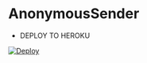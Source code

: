 # AnonymousSender

- DEPLOY TO HEROKU

[![Deploy](https://www.herokucdn.com/deploy/button.svg)](https://heroku.com/deploy?template=https://github.com/Sadew451/AnonymousSender)
